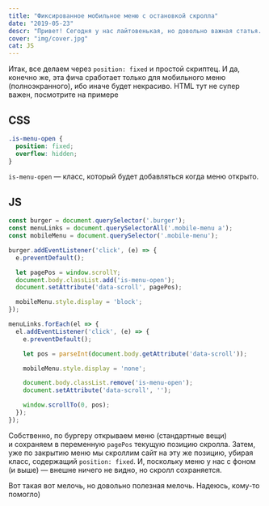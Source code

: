 ```yaml
---
title: "Фиксированное мобильное меню с остановкой скролла"
date: "2019-05-23"
descr: "Привет! Сегодня у нас лайтовенькая, но довольно важная статья. Покажу скрипт, который будет тормозить скролл сайта при открытии мобильного меню (и на iPhone тоже), ну а при закрытии - возобновлять. Все мы знаем, как непросто на iPhone скролл отключить, но тут максимально простая и рабочая фича. Поехали!"
cover: "img/cover.jpg"
cat: JS
---
```


Итак, все делаем через `position: fixed` и&nbsp;простой скриптец. И&nbsp;да, конечно&nbsp;же, эта фича сработает только для мобильного меню (полноэкранного), ибо иначе будет некрасиво. HTML тут не&nbsp;супер важен, посмотрите на&nbsp;примере

## CSS

``` css
.is-menu-open {
  position: fixed;
  overflow: hidden;
}
```

`is-menu-open` &mdash; класс, который будет добавляться когда меню открыто.

## JS

``` js
const burger = document.querySelector('.burger');
const menuLinks = document.querySelectorAll('.mobile-menu a');
const mobileMenu = document.querySelector('.mobile-menu');

burger.addEventListener('click', (e) => {
  e.preventDefault();

  let pagePos = window.scrollY;
  document.body.classList.add('is-menu-open');
  document.setAttribute('data-scroll', pagePos);

  mobileMenu.style.display = 'block';
});

menuLinks.forEach(el => {
  el.addEventListener('click', (e) => {
    e.preventDefault();

    let pos = parseInt(document.body.getAttribute('data-scroll'));

    mobileMenu.style.display = 'none';

    document.body.classList.remove('is-menu-open');
    document.setAttribute('data-scroll', '');

    window.scrollTo(0, pos);
  });
});
```

Собственно, по&nbsp;бургеру открываем меню (стандартные вещи) и&nbsp;сохраняем в&nbsp;переменную `pagePos` текущую позицию скролла. Затем, уже по&nbsp;закрытию меню мы&nbsp;скроллим сайт на&nbsp;эту&nbsp;же позицию, убирая класс, содержащий `position: fixed`. И, поскольку меню у&nbsp;нас с&nbsp;фоном (и&nbsp;выше)&nbsp;&mdash; внешне ничего не&nbsp;видно, но&nbsp;скролл сохраняется.


Вот такая вот мелочь, но&nbsp;довольно полезная мелочь. Надеюсь, кому-то помогло)
